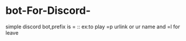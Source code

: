 # bot-For-Discord-
simple discord bot,prefix is =  :: ex:to play  =p urlink or ur name and  =l for leave 
